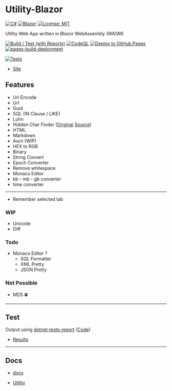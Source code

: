 # Utility-Blazor

[![C#](https://img.shields.io/badge/c%23-%23239120.svg?style=for-the-badge&logo=c-sharp&logoColor=white)](https://learn.microsoft.com/en-us/dotnet/csharp/)
[![Blazor](https://img.shields.io/badge/blazor-%235C2D91.svg?style=for-the-badge&logo=blazor&logoColor=white)](https://dotnet.microsoft.com/en-us/apps/aspnet/web-apps/blazor)
[![License: MIT](https://img.shields.io/badge/License-MIT-lightgrey.svg?style=for-the-badge)](LICENSE) <!-- https://opensource.org/licenses/MIT -->

Utility Web App written in Blazor WebAssembly (WASM)

[![Build / Test (with Reports)](https://github.com/AlexHedley/Utility-Blazor/actions/workflows/build-test.yml/badge.svg)](https://github.com/AlexHedley/Utility-Blazor/actions/workflows/build-test.yml)
[![CodeQL](https://github.com/AlexHedley/Utility-Blazor/actions/workflows/codeql-analysis.yml/badge.svg)](https://github.com/AlexHedley/Utility-Blazor/actions/workflows/codeql-analysis.yml)
[![Deploy to GitHub Pages](https://github.com/AlexHedley/Utility-Blazor/workflows/Deploy%20to%20GitHub%20Pages/badge.svg)](https://github.com/AlexHedley/Utility-Blazor/actions?query=workflow%3A%22Deploy+to+GitHub+Pages%22)
[![pages-build-deployment](https://github.com/AlexHedley/Utility-Blazor/actions/workflows/pages/pages-build-deployment/badge.svg)](https://github.com/AlexHedley/Utility-Blazor/actions/workflows/pages/pages-build-deployment)

[![Tests](https://gist.githubusercontent.com/AlexHedley/2a77118fe86f8053c4245b6f29a74fb7/raw/6132cf4fe051fde2169d7850f0e2a33e1083e80f/utility_blazor_tests.md_badge.svg "Tests")](https://gist.github.com/AlexHedley/2a77118fe86f8053c4245b6f29a74fb7)

- [Site](https://alexhedley.github.io/Utility-Blazor/)

## Features

- Url Encode
- Url
- Guid
- SQL (IN Clause / LIKE)
- Luhn
- Hidden Char Finder ([Original](https://www.soscisurvey.de/tools/view-chars.php) [Source](https://github.com/BurninLeo/see-non-printable-characters/blob/main/view-chars.php))
- HTML
- Markdown
- Ascii (WIP)
- HEX to RGB
- Binary
- String Convert
- Epoch Converter
- Remove whitespace
- Monaco Editor
- kb - mb - gb converter
- time converter

---

- Remember selected tab

### WIP

- Unicode
- Diff

### Todo

- Monaco Editor ?
  - SQL Formatter
  - XML Pretty
  - JSON Pretty

### Not Possible

- MD5 ⛔️

---

## Test

Output using [dotnet-tests-report](https://github.com/marketplace/actions/dotnet-tests-report) ([Code](https://github.com/zyborg/dotnet-tests-report))

- [Results](https://gist.github.com/AlexHedley/2a77118fe86f8053c4245b6f29a74fb7) 

---

## Docs

- [docs](docs/README.md)

- [Utility](https://github.com/AlexHedley/Utility)
